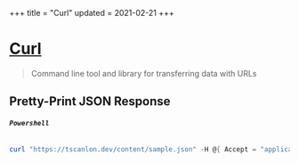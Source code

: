 +++
title = "Curl"
updated = 2021-02-21
+++

# [Curl](https://curl.se/)
> Command line tool and library for transferring data with URLs

## Pretty-Print JSON Response

###### **`Powershell`**
```powershell
curl "https://tscanlon.dev/content/sample.json" -H @{ Accept = "application/json" } -ContentType 'application/json' -UseBasicParsing | ForEach-Object { echo $_.Content } | jq '.'
```